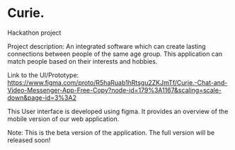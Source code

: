 # Curie.
Hackathon project

Project description:  An integrated software which can create lasting connections between people of the same age group. This application can match people based on their interests and hobbies.

Link to the UI/Prototype: https://www.figma.com/proto/R5haRuab1hRtsgu2ZKJmTf/Curie.-Chat-and-Video-Messenger-App-Free-Copy?node-id=179%3A1167&scaling=scale-down&page-id=3%3A2

This User interface is developed using figma. It provides an overview of the mobile version of our web application.

Note: This is the beta version of the application. The full version will be released soon!
